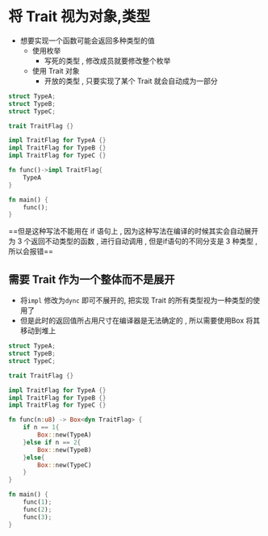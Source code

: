 # 将 Trait 视为对象,类型

- 想要实现一个函数可能会返回多种类型的值
	- 使用枚举
		- 写死的类型 , 修改成员就要修改整个枚举
	- 使用 Trait 对象
		- 开放的类型 , 只要实现了某个 Trait 就会自动成为一部分

```rust
struct TypeA;
struct TypeB;
struct TypeC;

trait TraitFlag {}

impl TraitFlag for TypeA {}
impl TraitFlag for TypeB {}
impl TraitFlag for TypeC {}

fn func()->impl TraitFlag{
    TypeA
}

fn main() {
    func();
}
```
==但是这种写法不能用在 if 语句上 , 因为这种写法在编译的时候其实会自动展开为 3 个返回不动类型的函数 , 进行自动调用 , 但是if语句的不同分支是 3 种类型 , 所以会报错== 

## 需要 Trait 作为一个整体而不是展开

- 将`impl` 修改为`dync` 即可不展开的, 把实现 Trait 的所有类型视为一种类型的使用了
- 但是此时的返回值所占用尺寸在编译器是无法确定的 , 所以需要使用Box 将其移动到堆上

```rust
struct TypeA;
struct TypeB;
struct TypeC;

trait TraitFlag {}

impl TraitFlag for TypeA {}
impl TraitFlag for TypeB {}
impl TraitFlag for TypeC {}

fn func(n:u8) -> Box<dyn TraitFlag> {
    if n == 1{
        Box::new(TypeA)
    }else if n == 2{
        Box::new(TypeB)
    }else{
        Box::new(TypeC)
    }
}

fn main() {
    func(1);
    func(2);
    func(3);
}
```

```rust

```